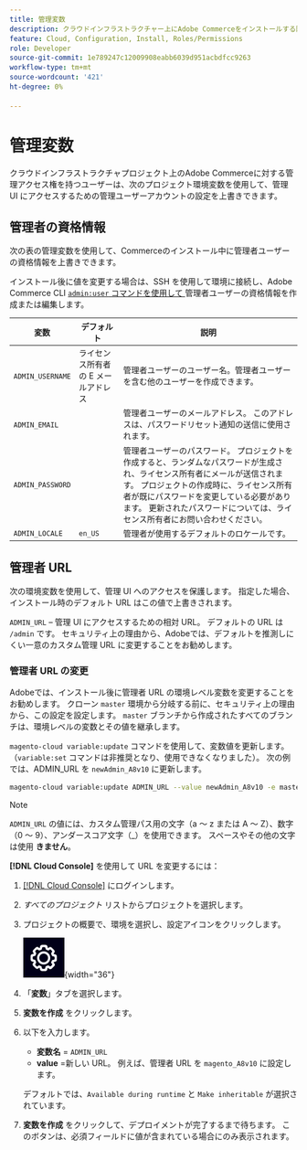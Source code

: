 ```yaml
---
title: 管理変数
description: クラウドインフラストラクチャー上にAdobe Commerceをインストールする際に使用される環境変数のリストを参照してください。
feature: Cloud, Configuration, Install, Roles/Permissions
role: Developer
source-git-commit: 1e789247c12009908eabb6039d951acbdfcc9263
workflow-type: tm+mt
source-wordcount: '421'
ht-degree: 0%

---
```


# 管理変数

クラウドインフラストラクチャプロジェクト上のAdobe Commerceに対する管理アクセス権を持つユーザーは、次のプロジェクト環境変数を使用して、管理 UI にアクセスするための管理ユーザーアカウントの設定を上書きできます。

## 管理者の資格情報

次の表の管理変数を使用して、Commerceのインストール中に管理者ユーザーの資格情報を上書きできます。

インストール後に値を変更する場合は、SSH を使用して環境に接続し、Adobe Commerce CLI [`admin:user` コマンドを使用して &#x200B;](https://experienceleague.adobe.com/docs/commerce-operations/installation-guide/tutorials/admin.html?lang=ja) 管理者ユーザーの資格情報を作成または編集します。

| 変数 | デフォルト | 説明 |
| -------------- | --------------------------- | ----------- |
| `ADMIN_USERNAME` | ライセンス所有者の E メールアドレス | 管理者ユーザーのユーザー名。管理者ユーザーを含む他のユーザーを作成できます。 |
| `ADMIN_EMAIL` |                             | 管理者ユーザーのメールアドレス。 このアドレスは、パスワードリセット通知の送信に使用されます。 |
| `ADMIN_PASSWORD` |                             | 管理者ユーザーのパスワード。 プロジェクトを作成すると、ランダムなパスワードが生成され、ライセンス所有者にメールが送信されます。 プロジェクトの作成時に、ライセンス所有者が既にパスワードを変更している必要があります。 更新されたパスワードについては、ライセンス所有者にお問い合わせください。 |
| `ADMIN_LOCALE` | `en_US` | 管理者が使用するデフォルトのロケールです。 |

## 管理者 URL

次の環境変数を使用して、管理 UI へのアクセスを保護します。 指定した場合、インストール時のデフォルト URL はこの値で上書きされます。

`ADMIN_URL` – 管理 UI にアクセスするための相対 URL。 デフォルトの URL は `/admin` です。 セキュリティ上の理由から、Adobeでは、デフォルトを推測しにくい一意のカスタム管理 URL に変更することをお勧めします。

### 管理者 URL の変更

Adobeでは、インストール後に管理者 URL の環境レベル変数を変更することをお勧めします。 クローン `master` 環境から分岐する前に、セキュリティ上の理由から、この設定を設定します。 `master` ブランチから作成されたすべてのブランチは、環境レベルの変数とその値を継承します。

`magento-cloud variable:update` コマンドを使用して、変数値を更新します。 （`variable:set` コマンドは非推奨となり、使用できなくなりました）。 次の例では、ADMIN_URL を `newAdmin_A8v10` に更新します。

```bash
magento-cloud variable:update ADMIN_URL --value newAdmin_A8v10 -e master
```

>[!NOTE]
>
>`ADMIN_URL` の値には、カスタム管理パス用の文字（a ～ z または A ～ Z）、数字（0 ～ 9）、アンダースコア文字（_）を使用できます。 スペースやその他の文字は使用 **きません**。

**[!DNL Cloud Console]** を使用して URL を変更するには：

1. [[!DNL Cloud Console]](https://console.adobecommerce.com) にログインします。

1. _すべてのプロジェクト_ リストからプロジェクトを選択します。

1. プロジェクトの概要で、環境を選択し、設定アイコンをクリックします。

   ![&#x200B; プロジェクト設定 &#x200B;](../../assets/icon-configure.png){width="36"}

1. 「**変数**」タブを選択します。

1. **変数を作成** をクリックします。

1. 以下を入力します。

   - **変数名** = `ADMIN_URL`
   - **value** =新しい URL。 例えば、管理者 URL を `magento_A8v10` に設定します。

   デフォルトでは、`Available during runtime` と `Make inheritable` が選択されています。

1. **変数を作成** をクリックして、デプロイメントが完了するまで待ちます。 このボタンは、必須フィールドに値が含まれている場合にのみ表示されます。
